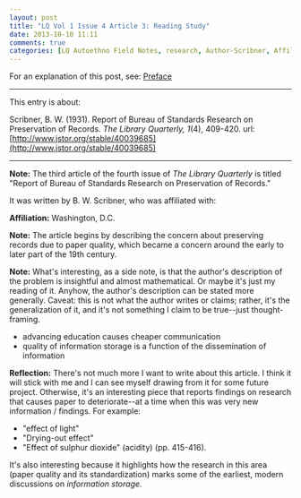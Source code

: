 ```yaml
---
layout: post
title: "LQ Vol 1 Issue 4 Article 3: Reading Study"
date: 2013-10-10 11:11
comments: true
categories: [LQ Autoethno Field Notes, research, Author-Scribner, Affil-Washington DC]
---
```


For an explanation of this post, see:
[Preface](/blog/2013/08/14/lq-autoethnography-research-journal-preface/)

---

This entry is about:

Scribner, B. W. (1931). Report of Bureau of Standards Research on
Preservation of Records. *The Library Quarterly, 1*(4), 409-420.
url:[http://www.jstor.org/stable/40039685](http://www.jstor.org/stable/40039685)

---

**Note:** The third article of the fourth issue of *The Library
Quarterly* is titled "Report of Bureau of Standards Research on
Preservation of Records."

It was written by B. W. Scribner, who was affiliated with:

**Affiliation:** Washington, D.C.

**Note:** The article begins by describing the concern about
preserving records due to paper quality, which became a concern
around the early to later part of the 19th century.

**Note:** What's interesting, as a side note, is that the author's
description of the problem is insightful and almost mathematical.
Or maybe it's just my reading of it. Anyhow, the author's
description can be stated more generally. Caveat: this is not what
the author writes or claims; rather, it's the generalization of
it, and it's not something I claim to be true--just
thought-framing.

- advancing education causes cheaper communication
- quality of information storage is a function of the
  dissemination of information

**Reflection:** There's not much more I want to write about this
article. I think it will stick with me and I can see myself
drawing from it for some future project. Otherwise, it's an
interesting piece that reports findings on research that causes
paper to deteriorate--at a time when this was very new information
/ findings. For example:

- "effect of light"
- "Drying-out effect"
- "Effect of sulphur dioxide" (acidity) (pp. 415-416).

It's also interesting because it highlights how the research in
this area (paper quality and its standardization) marks some of
the earliest, modern discussions on *information storage.*
